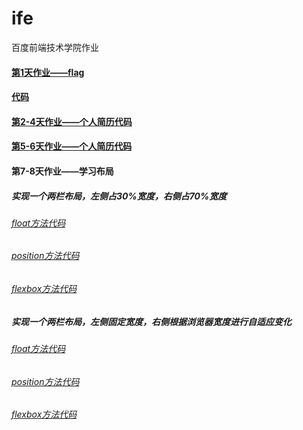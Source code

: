 # ife
百度前端技术学院作业

#### [第1天作业——flag](https://xszi.github.io/ife/class1_flag.html)
#### [代码](https://github.com/xszi/ife/blob/master/class1_flag.html)

#### [第2-4天作业——个人简历](http://htmlpreview.github.io/?https://github.com/xszi/ife/blob/master/class2-4_resume.html)[代码](https://github.com/xszi/ife/blob/master/class2-4_resume.html)
#### [第5-6天作业——个人简历](http://htmlpreview.github.io/?https://github.com/xszi/ife/blob/master/class5-6_resume.html)[代码](https://github.com/xszi/ife/blob/master/class5-6_resume.html)
#### 第7-8天作业——学习布局
##### 实现一个两栏布局，左侧占30%宽度，右侧占70%宽度
###### [float方法](http://htmlpreview.github.io/?https://github.com/xszi/ife/blob/master/20180524_layout1_1.html)[代码](https://github.com/xszi/ife/blob/master/20180524_layout1_1.html)
###### [position方法](http://htmlpreview.github.io/?https://github.com/xszi/ife/blob/master/20180524_layout1_2.html)[代码](https://github.com/xszi/ife/blob/master/20180524_layout1_2.html)
###### [flexbox方法](http://htmlpreview.github.io/?https://github.com/xszi/ife/blob/master/20180524_layout1_3.html)[代码](https://github.com/xszi/ife/blob/master/20180524_layout1_3.html)
##### 实现一个两栏布局，左侧固定宽度，右侧根据浏览器宽度进行自适应变化
###### [float方法](http://htmlpreview.github.io/?https://github.com/xszi/ife/blob/master/20180524_layout2_1.html)[代码](https://github.com/xszi/ife/blob/master/20180524_layout2_1.html)
###### [position方法](http://htmlpreview.github.io/?https://github.com/xszi/ife/blob/master/20180524_layout2_2.html)[代码](https://github.com/xszi/ife/blob/master/20180524_layout2_2.html)
###### [flexbox方法](http://htmlpreview.github.io/?https://github.com/xszi/ife/blob/master/20180524_layout2_3.html)[代码](https://github.com/xszi/ife/blob/master/20180524_layout2_3.html)
